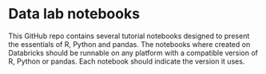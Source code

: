 # Data lab notebooks

This GitHub repo contains several tutorial notebooks designed to present the essentials of R, Python and pandas. The notebooks where created on Databricks should be runnable on any platform with a compatible version of R, Python or pandas. Each notebook should indicate the version it uses. 
